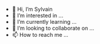 - 👋 Hi, I’m Sylvain
- 👀 I’m interested in ...
- 🌱 I’m currently learning ...
- 💞️ I’m looking to collaborate on ...
- 📫 How to reach me ...

<!---
stalbotHulix/stalbotHulix is a ✨ special ✨ repository because its `README.md` (this file) appears on your GitHub profile.
You can click the Preview link to take a look at your changes.
--->
